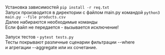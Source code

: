 Установка зависимостей <code>pip install -r req.txt</code>\
Запуск производится в директории с файлом main.py командой <code>python3 main.py --file products.csv</code>\
Далее набираются необходимые команды\
Если файл не передается - вызывается исключение!

Запуск тестов - <code>pytest tests.py</code>\
Тесты покрывают различные сценарии фильтрации --where  
и агрегации --aggregate или их сочетание.
